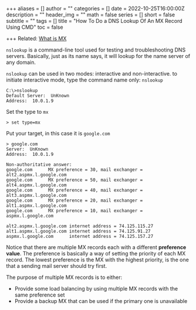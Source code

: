 +++
aliases = []
author = ""
categories = []
date = 2022-10-25T16:00:00Z
description = ""
header_img = ""
math = false
series = []
short = false
subtitle = ""
tags = []
title = "How To Do a DNS Lookup Of An MX Record Using CMD"
toc = false

+++
Related: [What is MX](/)

`nslookup` is a command-line tool used for testing and troubleshooting DNS servers. Basically, just as its name says, it will lookup for the name server of any domain.

`nslookup` can be used in two modes: interactive and non-interactive. to initiate interactive mode, type the command name only: `nslookup`

    C:\>nslookup
    Default Server:  UnKnown
    Address:  10.0.1.9

Set the type to `mx`

    > set type=mx

Put your target, in this case it is `google.com`

    > google.com
    Server:  UnKnown
    Address:  10.0.1.9
    
    Non-authoritative answer:
    google.com      MX preference = 30, mail exchanger = alt2.aspmx.l.google.com
    google.com      MX preference = 50, mail exchanger = alt4.aspmx.l.google.com
    google.com      MX preference = 40, mail exchanger = alt3.aspmx.l.google.com
    google.com      MX preference = 20, mail exchanger = alt1.aspmx.l.google.com
    google.com      MX preference = 10, mail exchanger = aspmx.l.google.com
    
    alt2.aspmx.l.google.com internet address = 74.125.115.27
    alt1.aspmx.l.google.com internet address = 74.125.91.27
    aspmx.l.google.com      internet address = 74.125.157.27

Notice that there are multiple MX records each with a different **preference value**. The preference is basically a way of setting the priority of each MX record. The lowest preference is the MX with the highest priority, is the one that a sending mail server should try first.

The purpose of multiple MX records is to either:

* Provide some load balancing by using multiple MX records with the same preference set
* Provide a backup MX that can be used if the primary one is unavailable